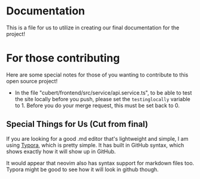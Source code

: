 # Documentation

This is a file for us to utilize in creating our final documentation for the project! 



# For those contributing

Here are some special notes for those of you wanting to contribute to this open source project!

* In the file "cubert/frontend/src/service/api.service.ts", to be able to test the site locally before you push, please set the ```testinglocally``` variable to 1. Before you do your merge request, this must be set back to 0.


## Special Things for Us (Cut from final)

If you are looking for a good .md editor that's lightweight and simple, I am using [Typora](https://typora.io/), which is pretty simple. It has built in GitHub syntax, which shows exactly how it will show up in GitHub.

It would appear that neovim also has syntax support for markdown files too. Typora might be good to see how it will look in github though.


